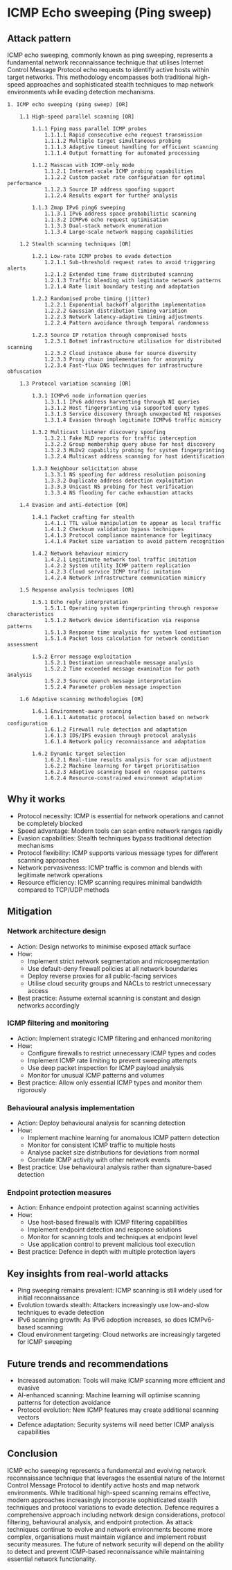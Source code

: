 # ICMP Echo sweeping (Ping sweep)

## Attack pattern

ICMP echo sweeping, commonly known as ping sweeping, represents a fundamental network reconnaissance technique that utilises Internet Control Message Protocol echo requests to identify active hosts within target networks. This methodology encompasses both traditional high-speed approaches and sophisticated stealth techniques to map network environments while evading detection mechanisms.

```text
1. ICMP echo sweeping (ping sweep) [OR]

    1.1 High-speed parallel scanning [OR]
    
        1.1.1 Fping mass parallel ICMP probes
            1.1.1.1 Rapid consecutive echo request transmission
            1.1.1.2 Multiple target simultaneous probing
            1.1.1.3 Adaptive timeout handling for efficient scanning
            1.1.1.4 Output formatting for automated processing
            
        1.1.2 Masscan with ICMP-only mode
            1.1.2.1 Internet-scale ICMP probing capabilities
            1.1.2.2 Custom packet rate configuration for optimal performance
            1.1.2.3 Source IP address spoofing support
            1.1.2.4 Results export for further analysis
            
        1.1.3 Zmap IPv6 ping6 sweeping
            1.1.3.1 IPv6 address space probabilistic scanning
            1.1.3.2 ICMPv6 echo request optimisation
            1.1.3.3 Dual-stack network enumeration
            1.1.3.4 Large-scale network mapping capabilities
            
    1.2 Stealth scanning techniques [OR]
    
        1.2.1 Low-rate ICMP probes to evade detection
            1.2.1.1 Sub-threshold request rates to avoid triggering alerts
            1.2.1.2 Extended time frame distributed scanning
            1.2.1.3 Traffic blending with legitimate network patterns
            1.2.1.4 Rate limit boundary testing and adaptation
            
        1.2.2 Randomised probe timing (jitter)
            1.2.2.1 Exponential backoff algorithm implementation
            1.2.2.2 Gaussian distribution timing variation
            1.2.2.3 Network latency-adaptive timing adjustments
            1.2.2.4 Pattern avoidance through temporal randomness
            
        1.2.3 Source IP rotation through compromised hosts
            1.2.3.1 Botnet infrastructure utilisation for distributed scanning
            1.2.3.2 Cloud instance abuse for source diversity
            1.2.3.3 Proxy chain implementation for anonymity
            1.2.3.4 Fast-flux DNS techniques for infrastructure obfuscation
            
    1.3 Protocol variation scanning [OR]
    
        1.3.1 ICMPv6 node information queries
            1.3.1.1 IPv6 address harvesting through NI queries
            1.3.1.2 Host fingerprinting via supported query types
            1.3.1.3 Service discovery through unexpected NI responses
            1.3.1.4 Evasion through legitimate ICMPv6 traffic mimicry
            
        1.3.2 Multicast listener discovery spoofing
            1.3.2.1 Fake MLD reports for traffic interception
            1.3.2.2 Group membership query abuse for host discovery
            1.3.2.3 MLDv2 capability probing for system fingerprinting
            1.3.2.4 Multicast address scanning for host identification
            
        1.3.3 Neighbour solicitation abuse
            1.3.3.1 NS spoofing for address resolution poisoning
            1.3.3.2 Duplicate address detection exploitation
            1.3.3.3 Unicast NS probing for host verification
            1.3.3.4 NS flooding for cache exhaustion attacks
            
    1.4 Evasion and anti-detection [OR]
    
        1.4.1 Packet crafting for stealth
            1.4.1.1 TTL value manipulation to appear as local traffic
            1.4.1.2 Checksum validation bypass techniques
            1.4.1.3 Protocol compliance maintenance for legitimacy
            1.4.1.4 Packet size variation to avoid pattern recognition
            
        1.4.2 Network behaviour mimicry
            1.4.2.1 Legitimate network tool traffic imitation
            1.4.2.2 System utility ICMP pattern replication
            1.4.2.3 Cloud service ICMP traffic imitation
            1.4.2.4 Network infrastructure communication mimicry
            
    1.5 Response analysis techniques [OR]
    
        1.5.1 Echo reply interpretation
            1.5.1.1 Operating system fingerprinting through response characteristics
            1.5.1.2 Network device identification via response patterns
            1.5.1.3 Response time analysis for system load estimation
            1.5.1.4 Packet loss calculation for network condition assessment
            
        1.5.2 Error message exploitation
            1.5.2.1 Destination unreachable message analysis
            1.5.2.2 Time exceeded message examination for path analysis
            1.5.2.3 Source quench message interpretation
            1.5.2.4 Parameter problem message inspection
            
    1.6 Adaptive scanning methodologies [OR]
    
        1.6.1 Environment-aware scanning
            1.6.1.1 Automatic protocol selection based on network configuration
            1.6.1.2 Firewall rule detection and adaptation
            1.6.1.3 IDS/IPS evasion through protocol analysis
            1.6.1.4 Network policy reconnaissance and adaptation
            
        1.6.2 Dynamic target selection
            1.6.2.1 Real-time results analysis for scan adjustment
            1.6.2.2 Machine learning for target prioritisation
            1.6.2.3 Adaptive scanning based on response patterns
            1.6.2.4 Resource-constrained environment adaptation
```

## Why it works

-   Protocol necessity: ICMP is essential for network operations and cannot be completely blocked
-   Speed advantage: Modern tools can scan entire network ranges rapidly
-   Evasion capabilities: Stealth techniques bypass traditional detection mechanisms
-   Protocol flexibility: ICMP supports various message types for different scanning approaches
-   Network pervasiveness: ICMP traffic is common and blends with legitimate network operations
-   Resource efficiency: ICMP scanning requires minimal bandwidth compared to TCP/UDP methods

## Mitigation

### Network architecture design

-   Action: Design networks to minimise exposed attack surface
-   How:
    -   Implement strict network segmentation and microsegmentation
    -   Use default-deny firewall policies at all network boundaries
    -   Deploy reverse proxies for all public-facing services
    -   Utilise cloud security groups and NACLs to restrict unnecessary access
-   Best practice: Assume external scanning is constant and design networks accordingly

### ICMP filtering and monitoring

-   Action: Implement strategic ICMP filtering and enhanced monitoring
-   How:
    -   Configure firewalls to restrict unnecessary ICMP types and codes
    -   Implement ICMP rate limiting to prevent sweeping attempts
    -   Use deep packet inspection for ICMP payload analysis
    -   Monitor for unusual ICMP patterns and volumes
-   Best practice: Allow only essential ICMP types and monitor them rigorously

### Behavioural analysis implementation

-   Action: Deploy behavioural analysis for scanning detection
-   How:
    -   Implement machine learning for anomalous ICMP pattern detection
    -   Monitor for consistent ICMP traffic to multiple hosts
    -   Analyse packet size distributions for deviations from normal
    -   Correlate ICMP activity with other network events
-   Best practice: Use behavioural analysis rather than signature-based detection

### Endpoint protection measures

-   Action: Enhance endpoint protection against scanning activities
-   How:
    -   Use host-based firewalls with ICMP filtering capabilities
    -   Implement endpoint detection and response solutions
    -   Monitor for scanning tools and techniques at endpoint level
    -   Use application control to prevent malicious tool execution
-   Best practice: Defence in depth with multiple protection layers

## Key insights from real-world attacks

-   Ping sweeping remains prevalent: ICMP scanning is still widely used for initial reconnaissance
-   Evolution towards stealth: Attackers increasingly use low-and-slow techniques to evade detection
-   IPv6 scanning growth: As IPv6 adoption increases, so does ICMPv6-based scanning
-   Cloud environment targeting: Cloud networks are increasingly targeted for ICMP sweeping

## Future trends and recommendations

-   Increased automation: Tools will make ICMP scanning more efficient and evasive
-   AI-enhanced scanning: Machine learning will optimise scanning patterns for detection avoidance
-   Protocol evolution: New ICMP features may create additional scanning vectors
-   Defence adaptation: Security systems will need better ICMP analysis capabilities

## Conclusion

ICMP echo sweeping represents a fundamental and evolving network reconnaissance technique that leverages the essential nature of the Internet Control Message Protocol to identify active hosts and map network environments. While traditional high-speed scanning remains effective, modern approaches increasingly incorporate sophisticated stealth techniques and protocol variations to evade detection. Defence requires a comprehensive approach including network design considerations, protocol filtering, behavioural analysis, and endpoint protection. As attack techniques continue to evolve and network environments become more complex, organisations must maintain vigilance and implement robust security measures. The future of network security will depend on the ability to detect and prevent ICMP-based reconnaissance while maintaining essential network functionality.
